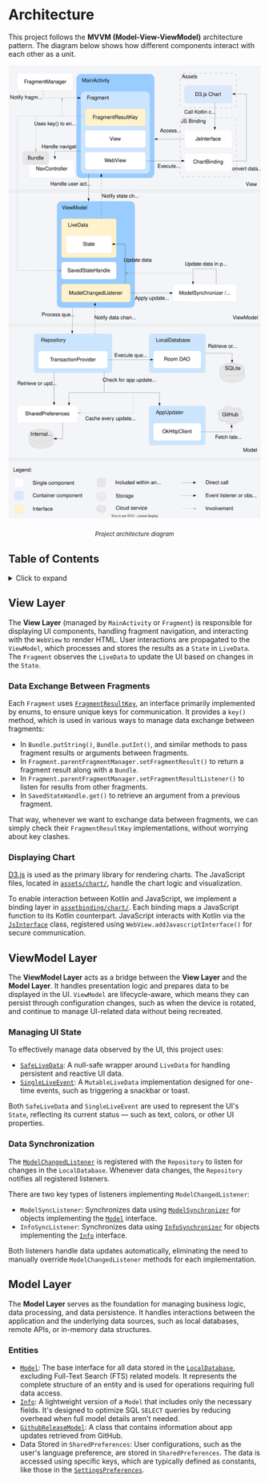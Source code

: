 # Architecture
This project follows the **MVVM (Model-View-ViewModel)** architecture pattern. The diagram below
shows how different components interact with each other as a unit.

<div align="center">
  <img src="./diagram_architecture_raw.svg" alt="Project architecture diagram"/>
  <p><sub><i>Project architecture diagram</i></sub></p>
</div>

## Table of Contents
<details>
  <summary>Click to expand</summary>  
  <div id="user-content-toc">
    <ul>
      <li><a href="#architecture">1. Architecture</a></li>
      <li>
        <a href="#view-layer">2. View Layer</a>
        <ul>
          <li><a href="#data-exchange-between-fragments">2.1. Data Exchange Between Fragments</a></li>
          <li><a href="#displaying-chart">2.2. Displaying Chart</a></li>
        </ul>
      </li>
      <li>
        <a href="#viewmodel-layer">3. ViewModel Layer</a>
        <ul>
          <li><a href="#managing-ui-state">3.1. Managing UI State</a></li>
          <li><a href="#data-synchronization">3.2. Data Synchronization</a></li>
        </ul>
      </li>
      <li>
        <a href="#model-layer">4. Model Layer</a>
        <ul>
          <li><a href="#entities">4.1. Entities</a></li>
        </ul>
      </li>
    </ul>
  </div>
</details>

## View Layer
The **View Layer** (managed by `MainActivity` or `Fragment`) is responsible for displaying UI
components, handling fragment navigation, and interacting with the `WebView` to render HTML. User
interactions are propagated to the `ViewModel`, which processes and stores the results as a `State`
in `LiveData`. The `Fragment` observes the `LiveData` to update the UI based on changes in the
`State`.

### Data Exchange Between Fragments
Each `Fragment` uses [`FragmentResultKey`](../app/src/main/java/com/robifr/ledger/ui/FragmentResultKey.kt),
an interface primarily implemented by enums, to ensure unique keys for communication. It provides a
`key()` method, which is used in various ways to manage data exchange between fragments:
- In `Bundle.putString()`, `Bundle.putInt()`, and similar methods to pass fragment results or
  arguments between fragments.
- In `Fragment.parentFragmentManager.setFragmentResult()` to return a fragment result along with a
  `Bundle`.
- In `Fragment.parentFragmentManager.setFragmentResultListener()` to listen for results from other
  fragments.
- In `SavedStateHandle.get()` to retrieve an argument from a previous fragment.

That way, whenever we want to exchange data between fragments, we can simply check their
`FragmentResultKey` implementations, without worrying about key clashes.

### Displaying Chart  
[D3.js](https://github.com/d3/d3) is used as the primary library for rendering charts. The
JavaScript files, located in [`assets/chart/`](../app/src/main/assets/chart), handle the chart logic
and visualization.  

To enable interaction between Kotlin and JavaScript, we implement a binding layer in 
[`assetbinding/chart/`](../app/src/main/java/com/robifr/ledger/assetbinding/chart). Each binding
maps a JavaScript function to its Kotlin counterpart. JavaScript interacts with Kotlin via the
[`JsInterface`](../app/src/main/java/com/robifr/ledger/assetbinding/JsInterface.kt) class,
registered using `WebView.addJavascriptInterface()` for secure communication.

## ViewModel Layer
The **ViewModel Layer** acts as a bridge between the **View Layer** and the **Model Layer**. It
handles presentation logic and prepares data to be displayed in the UI. `ViewModel` are
lifecycle-aware, which means they can persist through configuration changes, such as when the device
is rotated, and continue to manage UI-related data without being recreated.

### Managing UI State
To effectively manage data observed by the UI, this project uses:
- [`SafeLiveData`](../app/src/main/java/com/robifr/ledger/ui/SafeLiveData.kt): A null-safe wrapper
  around `LiveData` for handling persistent and reactive UI data.
- [`SingleLiveEvent`](../app/src/main/java/com/robifr/ledger/ui/SingleLiveEvent.kt): A
  `MutableLiveData` implementation designed for one-time events, such as triggering a snackbar or
  toast.

Both `SafeLiveData` and `SingleLiveEvent` are used to represent the UI's `State`, reflecting its
current status — such as text, colors, or other UI properties.

### Data Synchronization
The [`ModelChangedListener`](../app/src/main/java/com/robifr/ledger/repository/ModelChangedListener.kt)
is registered with the `Repository` to listen for changes in the `LocalDatabase`. Whenever data
changes, the `Repository` notifies all registered listeners.

There are two key types of listeners implementing `ModelChangedListener`:
- `ModelSyncListener`: Synchronizes data using [`ModelSynchronizer`](../app/src/main/java/com/robifr/ledger/data/ModelSynchronizer.kt)
  for objects implementing the [`Model`](../app/src/main/java/com/robifr/ledger/data/model/Model.kt)
  interface.
- `InfoSyncListener`: Synchronizes data using [`InfoSynchronizer`](../app/src/main/java/com/robifr/ledger/data/InfoSynchronizer.kt)
  for objects implementing the [`Info`](../app/src/main/java/com/robifr/ledger/data/model/Info.kt)
  interface.

Both listeners handle data updates automatically, eliminating the need to manually override
`ModelChangedListener` methods for each implementation.

## Model Layer
The **Model Layer** serves as the foundation for managing business logic, data processing, and data
persistence. It handles interactions between the application and the underlying data sources, such
as local databases, remote APIs, or in-memory data structures.

### Entities
- [`Model`](../app/src/main/java/com/robifr/ledger/data/model/Model.kt): The base interface for all
  data stored in the [`LocalDatabase`](../app/src/main/java/com/robifr/ledger/local/LocalDatabase.kt),
  excluding Full-Text Search (FTS) related models. It represents the complete structure of an entity
  and is used for operations requiring full data access.
- [`Info`](../app/src/main/java/com/robifr/ledger/data/model/Info.kt): A lightweight version of a
  `Model` that includes only the necessary fields. It's designed to optimize SQL `SELECT` queries by
  reducing overhead when full model details aren't needed.
- [`GithubReleaseModel`](../app/src/main/java/com/robifr/ledger/network/GithubReleaseModel.kt): A
  class that contains information about app updates retrieved from GitHub.
- Data Stored in `SharedPreferences`: User configurations, such as the user's language preference,
  are stored in `SharedPreferences`. The data is accessed using specific keys, which are typically
  defined as constants, like those in the [`SettingsPreferences`](../app/src/main/java/com/robifr/ledger/preferences/SettingsPreferences.kt).
